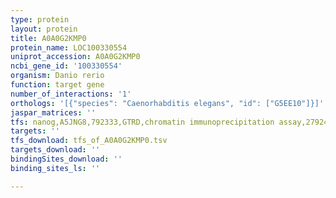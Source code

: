 ```yaml
---
type: protein
layout: protein
title: A0A0G2KMP0
protein_name: LOC100330554
uniprot_accession: A0A0G2KMP0
ncbi_gene_id: '100330554'
organism: Danio rerio
function: target gene
number_of_interactions: '1'
orthologs: '[{"species": "Caenorhabditis elegans", "id": ["G5EE10"]}]'
jaspar_matrices: ''
tfs: nanog,A5JNG8,792333,GTRD,chromatin immunoprecipitation assay,27924024%5Buid%5D,No
targets: ''
tfs_download: tfs_of_A0A0G2KMP0.tsv
targets_download: ''
bindingSites_download: ''
binding_sites_ls: ''

---
```

